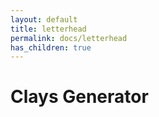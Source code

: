 ```yaml
---
layout: default
title: letterhead
permalink: docs/letterhead
has_children: true
---
```



# Clays Generator

